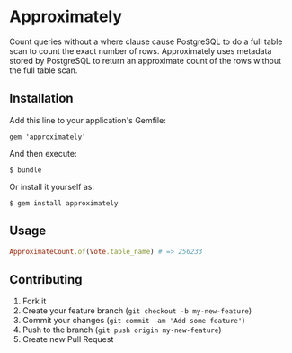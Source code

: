 # Approximately
Count queries without a where clause cause PostgreSQL to do a full table
scan to count the exact number of rows. Approximately uses metadata stored
by PostgreSQL to return an approximate count of the rows without the full
table scan.

## Installation

Add this line to your application's Gemfile:

    gem 'approximately'

And then execute:

    $ bundle

Or install it yourself as:

    $ gem install approximately

## Usage

```ruby
ApproximateCount.of(Vote.table_name) # => 256233
```

## Contributing

1. Fork it
2. Create your feature branch (`git checkout -b my-new-feature`)
3. Commit your changes (`git commit -am 'Add some feature'`)
4. Push to the branch (`git push origin my-new-feature`)
5. Create new Pull Request
